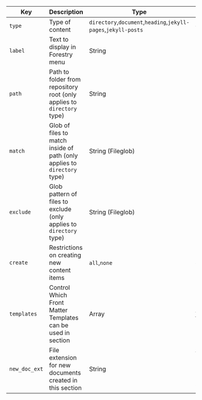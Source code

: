 | Key | Description | Type | Default |
| --- | --- | --- | --- |
| `type` | Type of content | `directory`,`document`,`heading`,`jekyll-pages`,`jekyll-posts` | `directory` |
| `label` | Text to display in Forestry menu | String | N/A |
| `path` | Path to folder from repository root (only applies to `directory` type) | String | N/A |
| `match` | Glob of files to match inside of path (only applies to `directory` type) | String (Fileglob) | `**/*` |
| `exclude` | Glob pattern of files to exclude (only applies to `directory` type) | String (Fileglob) | None |
| `create` | Restrictions on creating new content items | `all`,`none` | `all` |
| `templates` | Control Which Front Matter Templates can be used in section | Array | All templates |
| `new_doc_ext` | File extension for new documents created in this section | String | Value of **New File Format** in Forestry Settings |